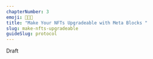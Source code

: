 ```yaml
---
chapterNumber: 3
emoji: 👩🏼‍🎨
title: "Make Your NFTs Upgradeable with Meta Blocks "
slug: make-nfts-upgradeable
guideSlug: protocol
---
```

Draft